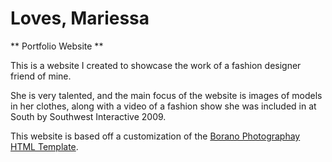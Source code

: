 # Loves, Mariessa


** Portfolio Website **


This is a website I created to showcase the work of a fashion designer friend of mine.


She is very talented, and the main focus of the website is images of models in her clothes, along with a video of a fashion show she was included in at 
South by Southwest Interactive 2009.


This website is based off a customization of the [Borano Photographay HTML Template](https://themeforest.net/item/borano-photography-portfolio-template/16253679).


